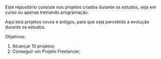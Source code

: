 Este repositório consiste nos projetos criados durante os estudos, seja em curso ou apenas treinando programação.

Aqui terá projetos novos e antigos, para que seja percebido a evolução durante os estudos.

Objetivos:

1. Alcançar 10 projetos;
2. Conseguir um Projeto Freelancer;

